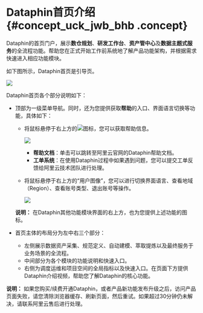 # Dataphin首页介绍 {#concept_uck_jwb_bhb .concept}

Dataphin的首页门户，展示**数仓规划**、**研发工作台**、**资产管中心**及**数据主题式服务**的全流程功能。帮助您在正式开始工作前系统地了解产品功能架构，并根据需求快速进入相应功能模块。

如下图所示，Dataphin首页是引导页。

![](http://static-aliyun-doc.oss-cn-hangzhou.aliyuncs.com/assets/img/136246/156134647640422_zh-CN.png)

Dataphin首页各个部分说明如下：

-   顶部为一级菜单导航。同时，还为您提供获取**帮助**的入口、界面语言切换等功能，具体如下：

    -   将鼠标悬停于右上方的![](http://static-aliyun-doc.oss-cn-hangzhou.aliyuncs.com/assets/img/136246/156134647648245_zh-CN.png)图标，您可以获取帮助信息。

        ![](http://static-aliyun-doc.oss-cn-hangzhou.aliyuncs.com/assets/img/136246/156134647648246_zh-CN.png)

        -   **帮助文档**：单击可以跳转至阿里云官网的Dataphin帮助文档。
        -   **工单系统**：在使用Dataphin过程中如果遇到问题，您可以提交工单反馈给阿里云技术团队进行处理。
    -   将鼠标悬停于右上方的“用户图像”，您可以进行切换界面语言、查看地域（Region）、查看账号类型、退出账号等操作。

        ![](http://static-aliyun-doc.oss-cn-hangzhou.aliyuncs.com/assets/img/136246/156134647648247_zh-CN.png)

    **说明：** 在Dataphin其他功能模块界面的右上方，也为您提供上述功能的图标。

-   首页主体的布局分为左中右三个部分：
    -   左侧展示数据资产采集、规范定义、自动建模、萃取提炼以及最终服务于业务场景的全流程。
    -   中间部分为各个模块的功能说明和快速入口。
    -   右侧为调度运维和项目空间的全局指标以及快速入口。在页面下方提供Dataphin介绍视频，帮助您了解Dataphin的核心功能。

**说明：** 如果您购买/续费开通Dataphin，或者产品新功能发布升级之后，访问产品页面失败，请您清除浏览器缓存、刷新页面，然后重试。如果超过30分钟仍未解决，请联系阿里云售后进行处理。

